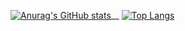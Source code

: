 [![Anurag's GitHub stats](https://github-readme-stats.vercel.app/api?username=arjunvuppala123&theme=dark&show_icons=true&count_private=true)](https://github.com/arjunvuppala123/github-readme-stats)__
[![Top Langs](https://github-readme-stats.vercel.app/api/top-langs/?username=arjunvuppala123)](https://github.com/anuraghazra/github-readme-stats)
